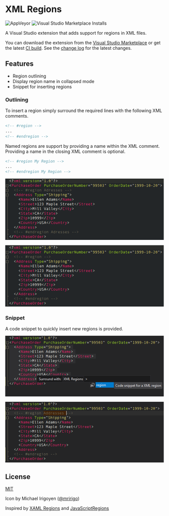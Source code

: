 # XML Regions

![AppVeyor](https://img.shields.io/appveyor/ci/tobiashein/XmlRegions.svg)
![Visual Studio Marketplace Installs](https://img.shields.io/visual-studio-marketplace/i/TobiasHein.XmlRegions.svg)

A Visual Studio extension that adds support for regions in XML files.

You can download the extension from the [Visual Studio Marketplace](https://marketplace.visualstudio.com/items?itemName=TobiasHein.XmlRegions) or get the latest [CI build](https://ci.appveyor.com/project/tobiashein/xmlregions/build/artifacts). 
See the [change log](https://github.com/tobiashein/XmlRegions/blob/master/CHANGELOG.md) for the latest changes.

## Features

- Region outlining
- Display region name in collapsed mode
- Snippet for inserting regions

### Outlining

To insert a region simply surround the required lines with the following XML comments.

```xml
<!-- #region -->
...
<!-- #endregion -->
```

Named regions are support by providing a name within the XML comment. Providing a name in the closing XML comment is optional.

```xml
<!-- #region My Region -->
...
<!-- #endregion My Region -->
```
 
![Named region example](assets/named_region.gif)

![Unnamed region example](assets/unnamed_region.gif)

### Snippet

A code snippet to quickly insert new regions is provided.

![Snippet example 1](assets/snippet01.png)

![Snippet example 2](assets/snippet02.png)

## License

[MIT](https://github.com/tobiashein/XmlRegions/blob/master/LICENSE)

Icon by Michael Irigoyen ([@mririgo](http://twitter.com/mririgo))

Inspired by [XAML Regions](https://marketplace.visualstudio.com/items?itemName=JacobJohnston.XAMLRegions) and [JavaScriptRegions](https://marketplace.visualstudio.com/items?itemName=MadsKristensen.JavaScriptRegions)